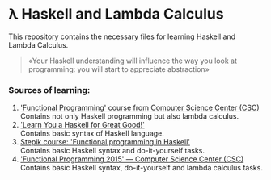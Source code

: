 # λ Haskell and Lambda Calculus
This repository contains the necessary files for learning Haskell and Lambda Calculus.

> «Your Haskell understanding will influence the way you look at programming: you will start to appreciate abstraction»

### Sources of learning:
1. ['Functional Programming' course from Computer Science Center (CSC)](https://www.youtube.com/playlist?list=PLlb7e2G7aSpRDR44HMNqDHYgrAOPp7QLr)<br>
Contains not only Haskell programming but also lambda calculus.
1. ['Learn You a Haskell for Great Good!'](http://learnyouahaskell.com/chapters)<br>
Contains basic syntax of Haskell language.
1. [Stepik course: 'Functional programming in Haskell'](https://stepik.org/course/75/syllabus)<br>
Contains basic Haskell syntax and do-it-yourself tasks.
1. ['Functional Programming 2015' — Computer Science Center (CSC)](http://mit.spbau.ru/sewiki/index.php/%D0%A4%D1%83%D0%BD%D0%BA%D1%86%D0%B8%D0%BE%D0%BD%D0%B0%D0%BB%D1%8C%D0%BD%D0%BE%D0%B5_%D0%BF%D1%80%D0%BE%D0%B3%D1%80%D0%B0%D0%BC%D0%BC%D0%B8%D1%80%D0%BE%D0%B2%D0%B0%D0%BD%D0%B8%D0%B5_2015)<br>
Contains basic Haskell syntax, do-it-yourself and lambda calculus tasks.
